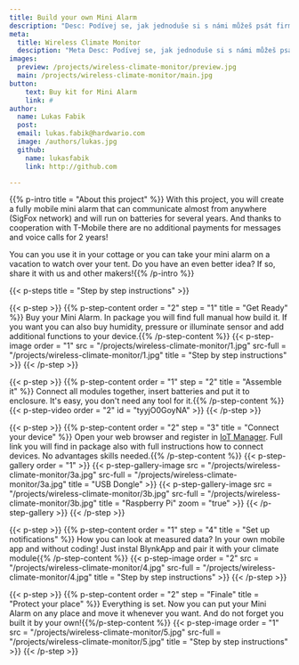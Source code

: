 ```yaml
---
title: Build your own Mini Alarm
description: "Desc: Podívej se, jak jednoduše si s námi můžeš psát firmware pro ARM Cortex M0+"
meta:
  title: Wireless Climate Monitor
  desciption: "Meta Desc: Podívej se, jak jednoduše si s námi můžeš psát firmware pro ARM Cortex M0+"
images:
  preview: /projects/wireless-climate-monitor/preview.jpg
  main: /projects/wireless-climate-monitor/main.jpg
button:
    text: Buy kit for Mini Alarm
    link: #
author:
  name: Lukas Fabik
  post:
  email: lukas.fabik@hardwario.com
  image: /authors/lukas.jpg
  github:
    name: lukasfabik
    link: http://github.com

---
```


{{% p-intro title = "About this project" %}} With this project, you will create a fully mobile mini alarm that can communicate almost from anywhere (SigFox network) and will run on batteries for several years. And thanks to cooperation with T-Mobile there are no additional payments for messages and voice calls for 2 years!

You can you use it in your cottage or you can take your mini alarm on a vacation to watch over your tent. Do you have an even better idea? If so, share it with us and other makers!{{% /p-intro %}}

{{< p-steps title = "Step by step instructions" >}}

{{< p-step >}}
 {{% p-step-content order = "2" step = "1" title = "Get Ready" %}}
 Buy your Mini Alarm. In package you will find full manual how build it. If you want you can also buy humidity, pressure or illuminate sensor and add additional functions to your device.{{% /p-step-content %}}
 {{< p-step-image order = "1" src = "/projects/wireless-climate-monitor/1.jpg" src-full = "/projects/wireless-climate-monitor/1.jpg" title = "Step by step instructions" >}}
{{< /p-step >}}

{{< p-step >}}
 {{% p-step-content order = "1" step = "2" title = "Assemble it" %}}
 Connect all modules together, insert batteries and put it to enclosure. It's easy, you don't need any tool for it.{{% /p-step-content %}}
 {{< p-step-video order = "2" id = "tyyjO0GoyNA" >}}
{{< /p-step >}}

{{< p-step >}}
 {{% p-step-content order = "2" step = "3" title = "Connect your device" %}}
 Open your web browser and register in [IoT Manager](https://iot-manager.cz). Full link you will find in package also with full instructions how to connect devices. No advantages skills needed.{{% /p-step-content %}}
 {{< p-step-gallery order = "1" >}}
  {{< p-step-gallery-image src = "/projects/wireless-climate-monitor/3a.jpg" src-full = "/projects/wireless-climate-monitor/3a.jpg" title = "USB Dongle" >}}
  {{< p-step-gallery-image src = "/projects/wireless-climate-monitor/3b.jpg" src-full = "/projects/wireless-climate-monitor/3b.jpg" title = "Raspberry Pi" zoom = "true" >}}
 {{< /p-step-gallery >}}
{{< /p-step >}}

{{< p-step >}}
 {{% p-step-content order = "1" step = "4" title = "Set up notifications" %}}
 How you can look at measured data? In your own mobile app and without coding! Just instal BlynkApp and pair it with your climate module{{% /p-step-content %}}
 {{< p-step-image order = "2" src = "/projects/wireless-climate-monitor/4.jpg" src-full = "/projects/wireless-climate-monitor/4.jpg" title = "Step by step instructions" >}}
{{< /p-step >}}

{{< p-step >}}
 {{% p-step-content order = "2" step = "Finale" title = "Protect your place" %}}
 Everything is set. Now you can put your Mini Alarm on any place and move it whenever you want. And do not forget you built it by your own!{{%/p-step-content %}}
 {{< p-step-image order = "1" src = "/projects/wireless-climate-monitor/5.jpg" src-full = "/projects/wireless-climate-monitor/5.jpg" title = "Step by step instructions" >}}
{{< /p-step >}}

